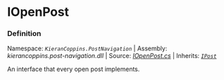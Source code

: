 # IOpenPost

### Definition
Namespace: *`KieranCoppins.PostNavigation`* | Assembly: *kierancoppins.post-navigation.dll* | Source: [*IOpenPost.cs*]() | Inherits: [*`IPost`*]()

An interface that every open post implements.